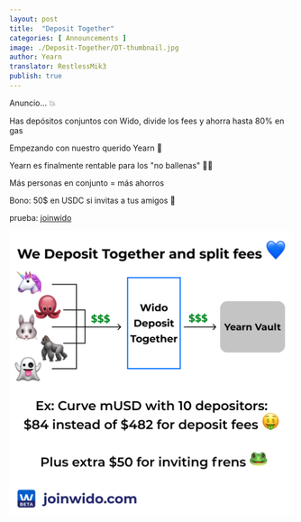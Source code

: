 ```yaml
---
layout: post
title:  "Deposit Together"
categories: [ Announcements ]
image: ./Deposit-Together/DT-thumbnail.jpg
author: Yearn
translator: RestlessMik3
publish: true
---
```


Anuncio… 💥

Has depósitos conjuntos con Wido, divide los fees y ahorra hasta 80% en gas

Empezando con nuestro querido Yearn 💙

Yearn es finalmente rentable para los "no ballenas" 🍤🦀

Más personas en conjunto = más ahorros

Bono: 50$ en USDC si invitas a tus amigos 🤑

prueba: [joinwido](https://app.joinwido.com/?page=detail&address=0x8cc94ccd0f3841a468184aCA3Cc478D2148E1757)

![](deposit-together.png)
